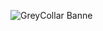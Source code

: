 ![GreyCollar Banne](https://github.com/user-attachments/assets/f03b96a8-f091-46d2-94da-37e1a9a1bfcd)
